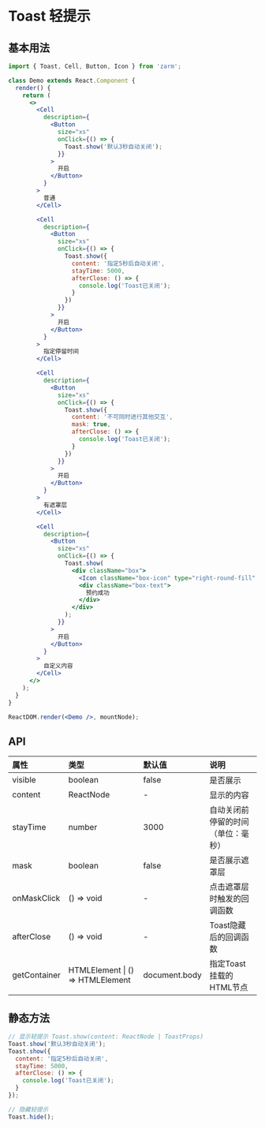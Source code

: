 # Toast 轻提示


## 基本用法
```jsx
import { Toast, Cell, Button, Icon } from 'zarm';

class Demo extends React.Component {
  render() {
    return (
      <>
        <Cell
          description={
            <Button
              size="xs"
              onClick={() => {
                Toast.show('默认3秒自动关闭');
              }}
            >
              开启
            </Button>
          }
        >
          普通
        </Cell>

        <Cell
          description={
            <Button
              size="xs"
              onClick={() => {
                Toast.show({
                  content: '指定5秒后自动关闭',
                  stayTime: 5000,
                  afterClose: () => {
                    console.log('Toast已关闭');
                  }
                })
              }}
            >
              开启
            </Button>
          }
        >
          指定停留时间
        </Cell>

        <Cell
          description={
            <Button
              size="xs"
              onClick={() => {
                Toast.show({
                  content: '不可同时进行其他交互',
                  mask: true,
                  afterClose: () => {
                    console.log('Toast已关闭');
                  }
                })
              }}
            >
              开启
            </Button>
          }
        >
          有遮罩层
        </Cell>

        <Cell
          description={
            <Button
              size="xs"
              onClick={() => {
                Toast.show(
                  <div className="box">
                    <Icon className="box-icon" type="right-round-fill" />
                    <div className="box-text">
                      预约成功
                    </div>
                  </div>
                );
              }}
            >
              开启
            </Button>
          }
        >
          自定义内容
        </Cell>
      </>
    );
  }
}

ReactDOM.render(<Demo />, mountNode);
```



## API

| 属性 | 类型 | 默认值 | 说明 |
| :--- | :--- | :--- | :--- |
| visible | boolean | false | 是否展示 |
| content | ReactNode | - | 显示的内容 |
| stayTime | number | 3000 | 自动关闭前停留的时间（单位：毫秒） |
| mask | boolean | false | 是否展示遮罩层 |
| onMaskClick | () => void | - | 点击遮罩层时触发的回调函数 |
| afterClose | () => void | - | Toast隐藏后的回调函数 |
| getContainer | HTMLElement &#124; () => HTMLElement | document.body | 指定Toast挂载的HTML节点 |

## 静态方法

```js
// 显示轻提示 Toast.show(content: ReactNode | ToastProps)
Toast.show('默认3秒自动关闭');
Toast.show({
  content: '指定5秒后自动关闭',
  stayTime: 5000,
  afterClose: () => {
    console.log('Toast已关闭');
  }
});

// 隐藏轻提示
Toast.hide();
```
